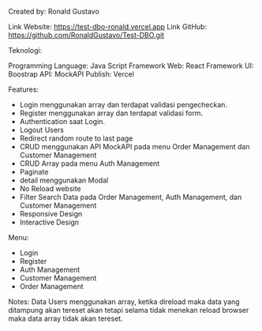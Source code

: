 Created by: Ronald Gustavo

Link Website: https://test-dbo-ronald.vercel.app
Link GitHub: https://github.com/RonaldGustavo/Test-DBO.git

Teknologi:

Programming Language: Java Script
Framework Web: React
Framework UI: Boostrap
API: MockAPI
Publish: Vercel

Features:

- Login menggunakan array dan terdapat validasi pengecheckan.
- Register menggunakan array dan terdapat validasi form.
- Authentication saat Login.
- Logout Users
- Redirect random route to last page
- CRUD menggunakan API MockAPI pada menu Order Management dan Customer Management
- CRUD Array pada menu Auth Management
- Paginate
- detail menggunakan Modal
- No Reload website
- Filter Search Data pada Order Management, Auth Management, dan Customer Management
- Responsive Design
- Interactive Design

Menu:

- Login
- Register
- Auth Management
- Customer Management
- Order Management

Notes:
Data Users menggunakan array, ketika direload maka data yang ditampung akan tereset akan tetapi selama tidak menekan reload browser maka data array tidak akan tereset.
